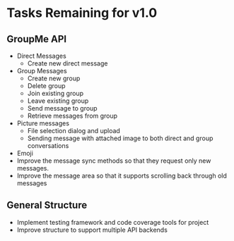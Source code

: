 # Tasks Remaining for v1.0
## GroupMe API
* Direct Messages
    * Create new direct message
* Group Messages
    * Create new group
    * Delete group
    * Join existing group
    * Leave existing group
    * Send message to group
    * Retrieve messages from group
* Picture messages
    * File selection dialog and upload
    * Sending message with attached image to both direct and group conversations
* Emoji
* Improve the message sync methods so that they request only new messages.
* Improve the message area so that it supports scrolling back through old
messages

## General Structure
* Implement testing framework and code coverage tools for project
* Improve structure to support multiple API backends
